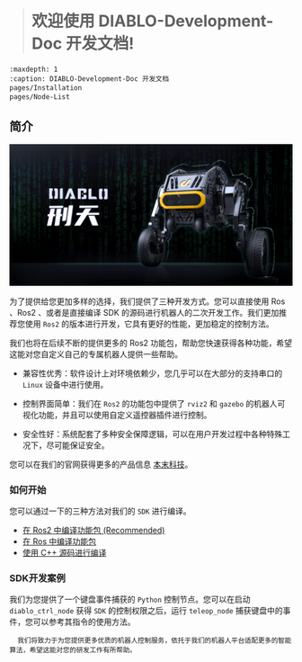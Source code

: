 > # 欢迎使用 DIABLO-Development-Doc 开发文档!
>

```{toctree}
:maxdepth: 1
:caption: DIABLO-Development-Doc 开发文档
pages/Installation
pages/Node-List
```


## 简介

![diablo_robot_render](./_static/diablo_robot_render.jpg)

为了提供给您更加多样的选择，我们提供了三种开发方式。您可以直接使用 Ros 、Ros2 、或者是直接编译 SDK 的源码进行机器人的二次开发工作。我们更加推荐您使用 `Ros2` 的版本进行开发，它具有更好的性能，更加稳定的控制方法。

我们也将在后续不断的提供更多的 Ros2 功能包，帮助您快速获得各种功能，希望这能对您自定义自己的专属机器人提供一些帮助。

* 兼容性优秀：软件设计上对环境依赖少，您几乎可以在大部分的支持串口的 `Linux` 设备中进行使用。

* 控制界面简单：我们在 `Ros2` 的功能包中提供了 `rviz2` 和 `gazebo` 的机器人可视化功能，并且可以使用自定义遥控器插件进行控制。

* 安全性好：系统配套了多种安全保障逻辑，可以在用户开发过程中各种特殊工况下，尽可能保证安全。

您可以在我们的官网获得更多的产品信息 [本末科技](https://directdrive.com)。

### 如何开始

您可以通过一下的三种方法对我们的 `SDK` 进行编译。

- [在 Ros2 中编译功能包 (Recommended)](./pages/Installation/installing-ros2-packages)
- [在 Ros 中编译功能包](./pages/Installation/installing-ros-packages)
- [使用 C++ 源码进行编译](./pages/Installation/build-without-ros)

### SDK开发案例

我们为您提供了一个键盘事件捕获的 `Python` 控制节点。您可以在启动 `diablo_ctrl_node` 获得 `SDK` 的控制权限之后，运行 `teleop_node` 捕获键盘中的事件，您可以参考其指令的使用方法。


```{note}
  我们将致力于为您提供更多优质的机器人控制服务，依托于我们的机器人平台适配更多的智能算法，希望这能对您的研发工作有所帮助。
```


